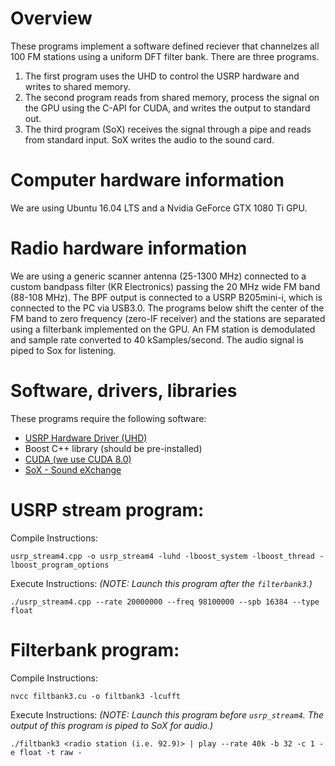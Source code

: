 # Overview
These programs implement a software defined reciever that channelzes all 100 FM stations using a uniform DFT filter bank.  There are three programs.
1. The first program uses the UHD to control the USRP hardware and writes to shared memory.
2. The second program reads from shared memory, process the signal on the GPU using the C-API for CUDA, and writes the output to standard out.
3. The third program (SoX) receives the signal through a pipe and reads from standard input.  SoX writes the audio to the sound card.

# Computer hardware information
We are using Ubuntu 16.04 LTS and a Nvidia GeForce GTX 1080 Ti GPU.

# Radio hardware information
We are using a generic scanner antenna (25-1300 MHz) connected to a custom bandpass filter (KR Electronics) passing the 20 MHz wide FM band (88-108 MHz).  The BPF output is connected to a USRP B205mini-i, which is connected to the PC via USB3.0.  The programs below shift the center of the FM band to zero frequency (zero-IF receiver) and the stations are separated using a filterbank implemented on the GPU.  An FM station is demodulated and sample rate converted to 40 kSamples/second.  The audio signal is piped to Sox for listening.

# Software, drivers, libraries
These programs require the following software:
 - [USRP Hardware Driver (UHD)](https://files.ettus.com/manual/index.html)
 - Boost C++ library (should be pre-installed)
 - [CUDA (we use CUDA 8.0)](https://developer.nvidia.com/cuda-zone)
 - [SoX - Sound eXchange](http://sox.sourceforge.net/)

# USRP stream program:
  Compile Instructions:
  ```linux
  usrp_stream4.cpp -o usrp_stream4 -luhd -lboost_system -lboost_thread -lboost_program_options
  ```
  
  Execute Instructions: *(NOTE: Launch this program after the `filterbank3`.)*
  ```linux
  ./usrp_stream4.cpp --rate 20000000 --freq 98100000 --spb 16384 --type float
  ```
  
  # Filterbank program:
  Compile Instructions:
  ```linux
  nvcc filtbank3.cu -o filtbank3 -lcufft
  ```
  
  Execute Instructions: *(NOTE: Launch this program before `usrp_stream4`.  The output of this program is piped to SoX for audio.)*
  ```linux
  ./filtbank3 <radio station (i.e. 92.9)> | play --rate 40k -b 32 -c 1 -e float -t raw -
  ```
  
  


